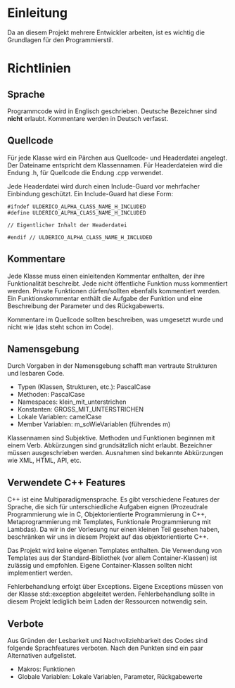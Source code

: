 # Einleitung #

Da an diesem Projekt mehrere Entwickler arbeiten, ist es wichtig die Grundlagen für den Programmierstil.

# Richtlinien #

## Sprache ##
Programmcode wird in Englisch geschrieben. Deutsche Bezeichner sind **nicht** erlaubt. Kommentare werden in Deutsch verfasst.

## Quellcode ##
Für jede Klasse wird ein Pärchen aus Quellcode- und Headerdatei angelegt. Der Dateiname entspricht dem Klassennamen. Für Headerdateien wird die Endung .h, für Quellcode die Endung .cpp verwendet.

Jede Headerdatei wird durch einen Include-Guard vor mehrfacher Einbindung geschützt. Ein Include-Guard hat diese Form:

```
#ifndef ULDERICO_ALPHA_CLASS_NAME_H_INCLUDED
#define ULDERICO_ALPHA_CLASS_NAME_H_INCLUDED

// Eigentlicher Inhalt der Headerdatei

#endif // ULDERICO_ALPHA_CLASS_NAME_H_INCLUDED

```

## Kommentare ##
Jede Klasse muss einen einleitenden Kommentar enthalten, der ihre Funktionalität beschreibt. Jede nicht öffentliche Funktion muss kommentiert werden. Private Funktionen dürfen/sollten ebenfalls kommentiert werden. Ein Funktionskommentar enthält die Aufgabe der Funktion und eine Beschreibung der Parameter und des Rückgabewerts.

Kommentare im Quellcode sollten beschreiben, was umgesetzt wurde und nicht wie (das steht schon im Code).

## Namensgebung ##
Durch Vorgaben in der Namensgebung schafft man vertraute Strukturen und lesbaren Code.

  * Typen (Klassen, Strukturen, etc.): PascalCase
  * Methoden: PascalCase
  * Namespaces: klein\_mit\_unterstrichen
  * Konstanten: GROSS\_MIT\_UNTERSTRICHEN
  * Lokale Variablen: camelCase
  * Member Variablen: m\_soWieVariablen (führendes m)

Klassennamen sind Subjektive. Methoden und Funktionen beginnen mit einem Verb. Abkürzungen sind grundsätzlich nicht erlaubt. Bezeichner müssen ausgeschrieben werden. Ausnahmen sind bekannte Abkürzungen wie XML, HTML, API, etc.

## Verwendete C++ Features ##
C++ ist eine Multiparadigmensprache. Es gibt verschiedene Features der Sprache, die sich für unterschiedliche Aufgaben eignen (Prozeudrale Programmierung wie in C, Objektorientierte Programmierung in C++, Metaprogrammierung mit Templates, Funktionale Programmierung mit Lambdas). Da wir in der Vorlesung nur einen kleinen Teil gesehen haben, beschränken wir uns in diesem Projekt auf das objektorientierte C++.

Das Projekt wird keine eigenen Templates enthalten. Die Verwendung von Templates aus der Standard-Bibliothek (vor allem Container-Klassen) ist zulässig und empfohlen. Eigene Container-Klassen sollten nicht implementiert werden.

Fehlerbehandlung erfolgt über Exceptions. Eigene Exceptions müssen von der Klasse std::exception abgeleitet werden. Fehlerbehandlung sollte in diesem Projekt lediglich beim Laden der Ressourcen notwendig sein.

## Verbote ##
Aus Gründen der Lesbarkeit und Nachvollziehbarkeit des Codes sind folgende Sprachfeatures verboten. Nach den Punkten sind ein paar Alternativen aufgelistet.
  * Makros: Funktionen
  * Globale Variablen: Lokale Variablen, Parameter, Rückgabewerte